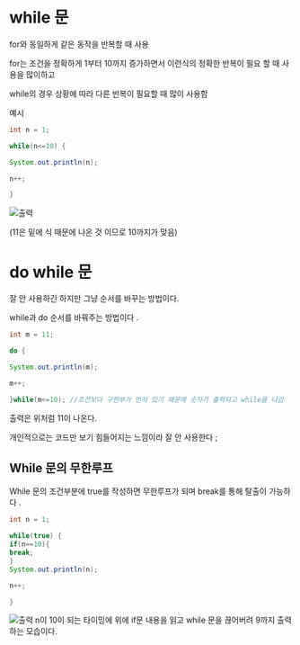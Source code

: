 # while 문 


for와 동일하게 같은 동작을 반복할 때 사용   

for는 조건을 정확하게 1부터 10까지 증가하면서 이런식의 정확한 반복이 필요 할 때 사용을 많이하고   

while의 경우 상황에 따라 다른 반복이 필요할 때 많이 사용함   

예시   
```java
int n = 1;

while(n<=10) {

System.out.println(n);

n++;

}
```
![출력](https://github.com/juniel1299/juniel1299.github.io/assets/62318700/249406ee-95c3-467c-bada-6c6d27efe06e)

(11은 밑에 식 때문에 나온 것 이므로 10까지가 맞음)  


# do while 문 

잘 안 사용하긴 하지만 그냥 순서를 바꾸는 방법이다.   

while과 do 순서를 바꿔주는 방법이다 .   

```java
int m = 11;

do {

System.out.println(m);

m++;

}while(m<=10); //조건보다 구현부가 먼저 있기 때문에 숫자가 출력되고 while을 나감
```
출력은 위처럼 11이 나온다.  

개인적으로는 코드만 보기 힘들어지는 느낌이라 잘 안 사용한다 ;   


## While 문의 무한루프

While 문의 조건부분에 true를 작성하면 무한루프가 되며 break를 통해 탈출이 가능하다 .   


```java
int n = 1;

while(true) {
if(n==10){
break;
}
System.out.println(n);

n++;

}
```
![출력](https://github.com/juniel1299/juniel1299.github.io/assets/62318700/a192b36f-68e2-41d2-a12b-69b5d5e2dea5)
n이 10이 되는 타이밍에 위에 if문 내용을 읽고 while 문을 끊어버려 9까지 출력하는 모습이다.   

